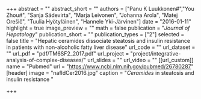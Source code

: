 +++
abstract = ""
abstract_short = ""
authors = ["Panu K Luukkonen#","You Zhou#", "Sanja Sädevirta", "Marja Leivonen", "Johanna Arola", "Matej Orešič", "Tuulia Hyötyläinen", "Hannele Yki-Järvinen"]
date = "2016-01-11"
highlight = true
image_preview = ""
math = false
publication = "*Journal of Hepatology*"
publication_short = ""
publication_types = ["2"]
selected = false
title = "Hepatic ceramides dissociate steatosis and insulin resistance in patients with non-alcoholic fatty liver disease"
url_code = ""
url_dataset = ""
url_pdf = "pdf/TM6SF2_2017.pdf"
url_project = "project/integrative-analysis-of-complex-diseases/"
url_slides = ""
url_video = ""
[[url_custom]]
    name = "Pubmed"
    url = "https://www.ncbi.nlm.nih.gov/pubmed/26780287"
 [header]
image = "nafldCer2016.jpg"
caption = "*Ceramides* in steatosis and insulin resistance "

+++


